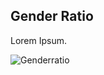 <script>
import { base } from "$app/paths";
</script>

<section class="justify">

## Gender Ratio

Lorem Ipsum.

![Genderratio]({base}/plots/genreratio.png)


</section>

